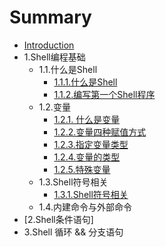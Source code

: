 # Summary

* [Introduction](README.md)
* 1.Shell编程基础
  * 1.1.什么是Shell
    * [1.1.1.什么是Shell](chapter1.1/CHAPTER1.md)
    * [1.1.2.编写第一个Shell程序](chapter1.1/CHAPTER2.md)
  * 1.2.变量
    * [1.2.1. 什么是变量](chapter1.2/CHAPTER1.md)
    * [1.2.2.变量四种赋值方式](chapter1.2/CHAPTER2.md)
    * [1.2.3.指定变量类型](chapter1.2/CHAPTER3.md)
    * [1.2.4.变量的类型](chapter1.2/CHAPTER4.md)
    * [1.2.5.特殊变量](chapter1.2/CHAPTER5.md)
  * 1.3.Shell符号相关
    * [1.3.1.Shell符号相关](chapter1.3/CHAPTER1.md)
  * 1.4.内建命令与外部命令
* [2.Shell条件语句]
* 3.Shell 循环 && 分支语句

